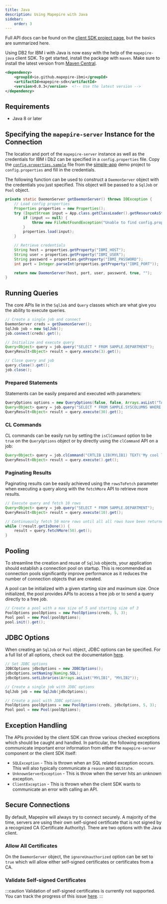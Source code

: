 ```yaml
---
title: Java
description: Using Mapepire with Java
sidebar:
    order: 3
---
```


Full API docs can be found on the [client SDK project page](https://github.com/Mapepire-IBMi/mapepire-java), but the basics are summarized here. 

Using DB2 for IBM i with Java is now easy with the help of the `mapepire-java` client SDK. To get started, install the package with `maven`. Make sure to install the latest version from [Maven Central](https://central.sonatype.com/artifact/io.github.mapepire-ibmi/mapepire-sdk).

```xml
<dependency>
    <groupId>io.github.mapepire-ibmi</groupId>
    <artifactId>mapepire-sdk</artifactId>
    <version>0.0.3</version>  <!-- Use the latest version -->
</dependency>
```

## Requirements

* Java 8 or later

## Specifying the `mapepire-server` Instance for the Connection

The location and port of the `mapepire-server` instance as well as the credentials for IBM i Db2 can be specified in a `config.properties` file. Copy the [`config.properties.sample`](https://github.com/Mapepire-IBMi/java/simple-app/src/main/resources/config.properties.sample) file from the [simple-app](https://github.com/Mapepire-IBMi/java/simple-app) demo project to `config.properties` and fill in the credentials.

The following function can be used to construct a `DaemonServer` object with the credentials you just specified. This object will be passed to a `SqlJob` or `Pool` object.

```java
private static DaemonServer getDaemonServer() throws IOException {
    // Load config properties
    Properties properties = new Properties();
    try (InputStream input = App.class.getClassLoader().getResourceAsStream("config.properties")) {
        if (input == null) {
            throw new FileNotFoundException("Unable to find config.properties");
        }
        properties.load(input);
    }

    // Retrieve credentials
    String host = properties.getProperty("IBMI_HOST");
    String user = properties.getProperty("IBMI_USER");
    String password = properties.getProperty("IBMI_PASSWORD");
    int port = Integer.parseInt(properties.getProperty("IBMI_PORT"));

    return new DaemonServer(host, port, user, password, true, "");
}
```

## Running Queries

The core APIs lie in the `SqlJob` and `Query` classes which are what give you the ability to execute queries.

```java
// Create a single job and connect
DaemonServer creds = getDaemonServer();
SqlJob job = new SqlJob();
job.connect(creds).get();

// Initialize and execute query
Query<Object> query = job.query("SELECT * FROM SAMPLE.DEPARTMENT");
QueryResult<Object> result = query.execute(3).get();

// Close query and job
query.close().get();
job.close();
```

### Prepared Statements 

Statements can be easily prepared and executed with parameters:

```java
QueryOptions options = new QueryOptions(false, false, Arrays.asList("TABLE_NAME", "LONG_COMMENT", "CONSTRAINT_NAME"));
Query<Object> query = job.query("SELECT * FROM SAMPLE.SYSCOLUMNS WHERE COLUMN_NAME IN (?, ?, ?)", options);
QueryResult<Object> result = query.execute(30).get();
```

### CL Commands

CL commands can be easily run by setting the `isClCommand` option to be `true` on the `QueryOptions` object or by directly using the `clCommand` API on a job:

```java
Query<Object> query = job.clCommand("CRTLIB LIB(MYLIB1) TEXT('My cool library')");
QueryResult<Object> result = query.execute().get();
```

### Paginating Results

Paginating results can be easily achieved using the `rowsToFetch` parameter when executing a query along with the `fetchMore` API to retrieve more results.

```java
// Execute query and fetch 10 rows
Query<Object> query = job.query("SELECT * FROM SAMPLE.DEPARTMENT");
QueryResult<Object> result = query.execute(10).get();

// Continuously fetch 50 more rows until all all rows have been returned
while (!result.getIsDone()) {
    result = query.fetchMore(50).get();
}
```

## Pooling

To streamline the creation and reuse of `SqlJob` objects, your application should establish a connection pool on startup. This is recommended as connection pools significantly improve performance as it reduces the number of connection objects that are created.

A pool can be initialized with a given starting size and maximum size. Once initialized, the pool provides APIs to access a free job or to send a query directly to a free job.

```java
// Create a pool with a max size of 5 and starting size of 3
PoolOptions poolOptions = new PoolOptions(creds, 5, 3);
Pool pool = new Pool(poolOptions);
pool.init().get();
```

## JDBC Options

When creating an `SqlJob` or `Pool` object, JDBC options can be specified. For a full list of all options, check out the documentation [here](https://www.ibm.com/docs/en/i/7.4?topic=jdbc-toolbox-java-properties).

```java
// Set JDBC options
JDBCOptions jdbcOptions = new JDBCOptions();
jdbcOptions.setNaming(Naming.SQL);
jdbcOptions.setLibraries(Arrays.asList("MYLIB1", "MYLIB2"));

// Create a single job with JDBC options
SqlJob job = new SqlJob(jdbcOptions);

// Create a pool with JDBC options
PoolOptions poolOptions = new PoolOptions(creds, jdbcOptions, 5, 3);
Pool pool = new Pool(poolOptions);
```

## Exception Handling

The APIs provided by the client SDK can throw various checked exceptions which should be caught and handled. In particular, the following exceptions communicate important error information from either the `mapepire-server` component or the client SDK itself:

* `SQLException` - This is thrown when an SQL related exception occurs. This will also typically communicate a `reason` and `SQLState`.
* `UnknownServerException` - This is throw when the server hits an unknown exception.
* `ClientException` - This is thrown when the client SDK wants to communicate an error with calling an API.

## Secure Connections

By default, Mapepire will always try to connect securely. A majority of the time, servers are using their own self-signed certificate that is not signed by a recognized CA (Certificate Authority). There are two options with the Java client.

### Allow All Certificates

On the `DaemonServer` object, the `ignoreUnauthorized` option can be set to `true` which will allow either self-signed certificates or certificates from a CA.

### Validate Self-signed Certificates

:::caution
Validation of self-signed certificates is currently not supported. You can track the progress of this issue [here](https://github.com/Mapepire-IBMi/mapepire-java/issues/49).
:::
